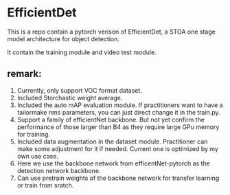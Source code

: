# EfficientDet
This is a repo contain a pytorch verison of EfficientDet, a STOA one stage model architecture for object detection.

It contain the training module and video test module.

## remark:
1. Currently, only support VOC format dataset.
2. Included Storchastic weight average.
3. Included the auto mAP evaluation module. If practitioners want to have a tailormake nms parameters,
   you can just direct change it in the train.py.
4. Support a family of efficientNet backbone. But not yet confirm the performance of those larger than B4 as they require
   large GPu memory for training.
5. Included data augmentation in the dataset module. Practitioner can make some adjustment for it if needed.
   Current one is optimized by my own use case. 
6. Here we use the backbone network from efficentNet-pytorch as the detection network backbone. 
7. Can use pretrain weights of the backbone network for transfer learning or train from sratch.